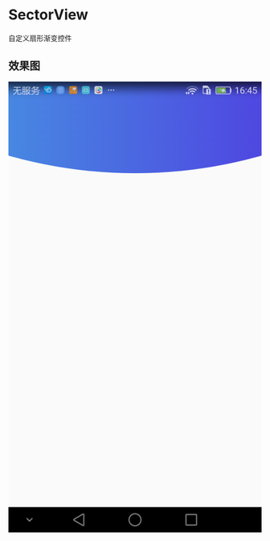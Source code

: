 # SectorView
自定义扇形渐变控件
## 效果图
![这里写图片描述](https://raw.githubusercontent.com/ZhongXiaoHong/SectorView/master/img.png)